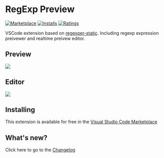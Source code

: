 # RegExp Preview

[![Marketplace](https://vsmarketplacebadge.apphb.com/version/le0zh.vscode-regexp-preivew.svg)](https://marketplace.visualstudio.com/items/le0zh.vscode-regexp-preivew) [![Installs](https://vsmarketplacebadge.apphb.com/installs/le0zh.vscode-regexp-preivew.svg)](https://marketplace.visualstudio.com/items/le0zh.vscode-regexp-preivew) [![Ratings](https://vsmarketplacebadge.apphb.com/rating-short/le0zh.vscode-regexp-preivew.svg)](https://marketplace.visualstudio.com/items/le0zh.vscode-regexp-preivew)

VSCode extension based on [regexper-static](https://github.com/javallone/regexper-static). Including regexp expression preivewer and realtime preivew editor.

## Preview

![](https://i.loli.net/2017/08/18/59968e8dde40c.gif)

## Editor

![](https://i.loli.net/2017/08/18/59968e8ddaf8d.gif)

## Installing

This extension is available for free in the [Visual Studio Code Marketplace](https://marketplace.visualstudio.com/items/le0zh.vscode-regexp-preivew)

## What's new?

Click here to go to the [Changelog](./CHANGELOG.md)
